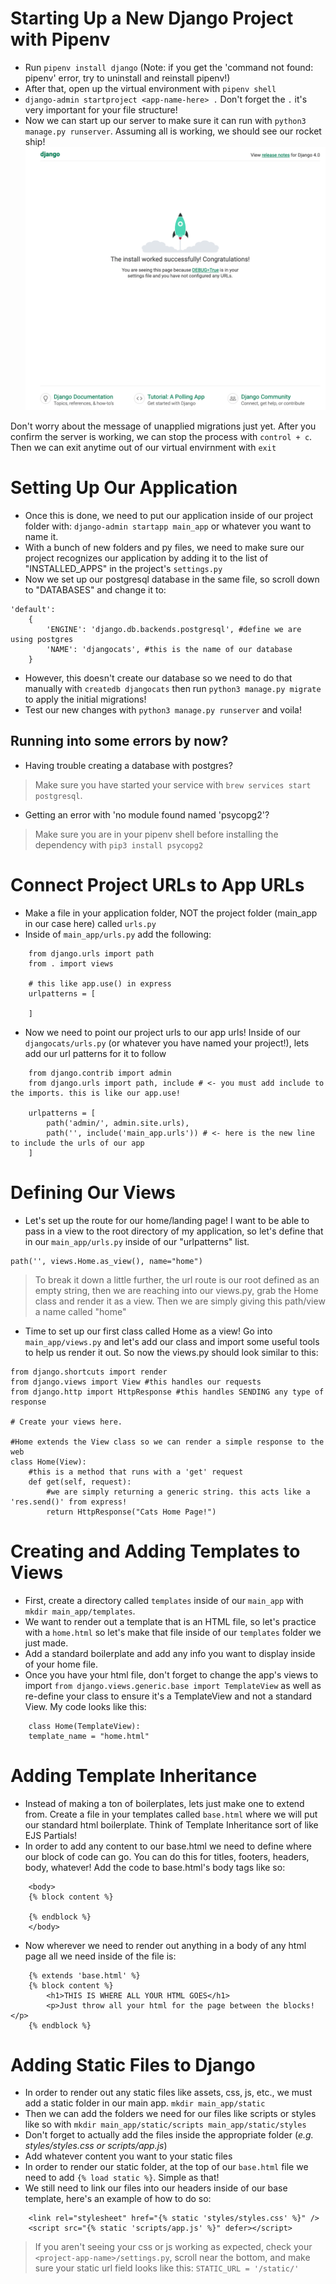 # Starting Up a New Django Project with Pipenv
- Run `pipenv install django` (Note: if you get the 'command not found: pipenv' error, try to uninstall and reinstall pipenv!)
- After that, open up the virtual environment with `pipenv shell`
- `django-admin startproject <app-name-here> .` Don't forget the `.` it's very important for your file structure!
- Now we can start up our server to make sure it can run with `python3 manage.py runserver`. Assuming all is working, we should see our rocket ship! 
![django rocket ship](/images/rocketship.png)

Don't worry about the message of unapplied migrations just yet. After you confirm the server is working, we can stop the process with `control + c`. Then we can exit anytime out of our virtual envirnment with `exit`

# Setting Up Our Application 

- Once this is done, we need to put our application inside of our project folder with: `django-admin startapp main_app` or whatever you want to name it.
- With a bunch of new folders and py files, we need to make sure our project recognizes our application by adding it to the list of "INSTALLED_APPS" in the project's `settings.py`
- Now we set up our postgresql database in the same file, so scroll down to "DATABASES" and change it to:
```
'default': 
    {
        'ENGINE': 'django.db.backends.postgresql', #define we are using postgres
        'NAME': 'djangocats', #this is the name of our database
    }
```
- However, this doesn't create our database so we need to do that manually with `createdb djangocats` then run `python3 manage.py migrate` to apply the initial migrations! 
- Test our new changes with `python3 manage.py runserver` and voila!

## Running into some errors by now? 
- Having trouble creating a database with postgres? 
> Make sure you have started your service with `brew services start postgresql`.
- Getting an error with 'no module found named 'psycopg2'? 
> Make sure you are in your pipenv shell before installing the dependency with `pip3 install psycopg2`

# Connect Project URLs to App URLs
- Make a file in your application folder, NOT the project folder (main_app in our case here) called `urls.py`
- Inside of `main_app/urls.py` add the following: 
```
    from django.urls import path
    from . import views

    # this like app.use() in express
    urlpatterns = [

    ]
```

- Now we need to point our project urls to our app urls! Inside of our `djangocats/urls.py` (or whatever you have named your project!), lets add our url patterns for it to follow
```
    from django.contrib import admin
    from django.urls import path, include # <- you must add include to the imports. this is like our app.use! 

    urlpatterns = [
        path('admin/', admin.site.urls),
        path('', include('main_app.urls')) # <- here is the new line to include the urls of our app
    ]
```

# Defining Our Views

- Let's set up the route for our home/landing page! I want to be able to pass in a view to the root directory of my application, so let's define that in our `main_app/urls.py` inside of our "urlpatterns" list.
```
path('', views.Home.as_view(), name="home")
```
> To break it down a little further, the url route is our root defined as an empty string, then we are reaching into our views.py, grab the Home class and render it as a view. Then we are simply giving this path/view a name called "home"

- Time to set up our first class called Home as a view! Go into `main_app/views.py` and let's add our class and import some useful tools to help us render it out. So now the views.py should look similar to this:
```
from django.shortcuts import render
from django.views import View #this handles our requests
from django.http import HttpResponse #this handles SENDING any type of response

# Create your views here.

#Home extends the View class so we can render a simple response to the web
class Home(View):
    #this is a method that runs with a 'get' request
    def get(self, request):
        #we are simply returning a generic string. this acts like a 'res.send()' from express!
        return HttpResponse("Cats Home Page!")
```

# Creating and Adding Templates to Views

- First, create a directory called `templates` inside of our `main_app` with `mkdir main_app/templates`.
- We want to render out a template that is an HTML file, so let's practice with a `home.html` so let's make that file inside of our `templates` folder we just made.
- Add a standard boilerplate and add any info you want to display inside of your home file.
- Once you have your html file, don't forget to change the app's views to import `from django.views.generic.base import TemplateView` as well as re-define your class to ensure it's a TemplateView and not a standard View. My code looks like this: 
```
    class Home(TemplateView):
    template_name = "home.html"
```

# Adding Template Inheritance
- Instead of making a ton of boilerplates, lets just make one to extend from. Create a file in your templates called `base.html` where we will put our standard html boilerplate. Think of Template Inheritance sort of like EJS Partials!
- In order to add any content to our base.html we need to define where our block of code can go. You can do this for titles, footers, headers, body, whatever! Add the code to base.html's body tags like so: 
```
    <body>
    {% block content %}  

    {% endblock %}
    </body>
```
- Now wherever we need to render out anything in a body of any html page all we need inside of the file is: 
```
    {% extends 'base.html' %}
    {% block content %}
        <h1>THIS IS WHERE ALL YOUR HTML GOES</h1>
        <p>Just throw all your html for the page between the blocks!</p>
    {% endblock %}
```

# Adding Static Files to Django

- In order to render out any static files like assets, css, js, etc., we must add a static folder in our main app. `mkdir main_app/static` 
- Then we can add the folders we need for our files like scripts or styles like so with `mkdir main_app/static/scripts main_app/static/styles`
- Don't forget to actually add the files inside the appropriate folder (*e.g. styles/styles.css or scripts/app.js*)
- Add whatever content you want to your static files
- In order to render our static folder, at the top of our `base.html` file we need to add `{% load static %}`. Simple as that!
- We still need to link our files into our headers inside of our base template, here's an example of how to do so: 
```
    <link rel="stylesheet" href="{% static 'styles/styles.css' %}" />
    <script src="{% static 'scripts/app.js' %}" defer></script>

```
> If you aren't seeing your css or js working as expected, check your `<project-app-name>/settings.py`, scroll near the bottom, and make sure your static url field looks like this: `STATIC_URL = '/static/'`


